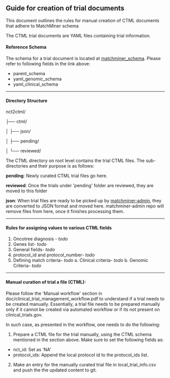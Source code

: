 ## Guide for creation of trial documents

This document outlines the rules for manual creation of CTML documents that adhere to MatchMiner schema

The CTML trial documents are YAML files containing trial information.

#### Reference Schema
The schema for a trial document is located at [matchminer_schema](http://https://github.com/sumedhasaxena/matchminer-api/blob/5b97c71e3f9f7b29c77a84ddbc5ad6b02e8e124b/matchminer/data_model.py "matchminer_schema").
Please refer to following fields in the link above:
- parent_schema
- yaml_genomic_schema
- yaml_clinical_schema

------------


#### Directory Structure

nct2ctml/

├── ctml/

│   ├── json/

│   ├── pending/

│   └── reviewed/

The CTML directory on root level contains the trial CTML files. The sub-directories and their purpose is as follows:

**pending**: Newly curated CTML trial files go here.

**reviewed**: Once the trials under 'pending' folder are reviewed, they are moved to this folder

**json**: When trial files are ready to be picked up by [matchminer-admin](http://https://github.com/sumedhasaxena/matchminer-admin "matchminer-admin"), they are converted to JSON format and moved here. matchminer-admin repo will remove files from here, once it finishes processing them.

------------
#### Rules for assigning values to various CTML fields

1. Oncotree diagnosis - *todo*
2. Genes list- *todo*
3. General fields- *todo*
4. protocol_id and protocol_number- *todo*
5. Defining match criteria- *todo*
   a. Clinical criteria- *todo*
   b. Genomic Criteria- *todo*

------------

#### Manual curation of trial a file (CTML):

Please follow the 'Manual workflow' section in doc/clinical_trial_management_workflow.pdf to understand if a trial needs to be created manually.
Essentially, a trial file needs to be prepared manually only if it cannot be created via automated workflow or if its not present on clinical_trials.gov.

In such case, as presented in the workflow, one needs to do the following:

1. Prepare a CTML file for the trial manually, using the CTML schema mentioned in the section above.
Make sure to set the following fields as:

- nct_id: Set as 'NA'
- protocol_ids: Append the local protocol id to the protocol_ids list.

2. Make an entry for the manually curated trial file in local_trial_info.csv and push the the updated content to git.


